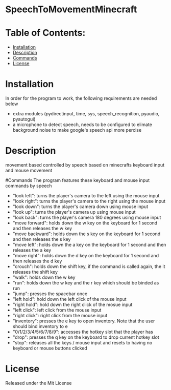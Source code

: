 # SpeechToMovementMinecraft

# Table of Contents:
 - [Installation](#Installation)
 - [Description](#Description)
 - [Commands](#Commands)
 - [License](#Liscense)
 
# Installation
In order for the program to  work, the following requirements are needed below
   * extra modules (pydirectinput, time, sys, speech_recognition, pyaudio, pyautogui)
   * a microphone to detect speech, needs to be configured to elimate background noise to make google's speech api more percise

# Description
 movement based controlled by speech based on minecrafts keyboard input and mouse movement
 
#Commands
The program features these keyboard and mouse input commands by speech
   * "look left": turns the player's camera to the left using the mouse input
 * "look right": turns the player's camera to the right using the mouse input
 * "look down": turns the player's camera down using mouse input
 * "look up": turns the player's camera up using mouse input
 * "look back": turns the player's camera 180 degrees using mouse input
 * "move forward": holds down the w key on the keyboard for 1 second and then releases the w key
 * "move backward": holds down the s key on the keyboard for 1 second and then releases the s key
 * "move left": holds down the a key on the keyboard for 1 second and then releases the a key
 * "move right": holds down the d key on the keyboard for 1 second and then releases the d key
 * "crouch": holds down the shift key, if the command is called again, the it releases the shift key
 * "walk": holds down the w key
 * "run": holds down the w key and the r key which should be binded as run
 * "jump": presses the spacebar once
 * "left hold": hold down the left click of the mouse input
 * "right hold": hold down the right click of the mosue input
 * "left click": left click from the mouse input
 * "right click": right click from the mouse input
 * "inventory": presses the e key to open inventory. Note that the user should bind inventory to e
 * "0/1/2/3/4/5/6/7/8/9": accesses the hotkey slot that the player has
 * "drop": presses the q key on the keyboard to drop current hotkey slot
 * "stop": releases all the keys / mouse input and resets to having no keyboard or mouse buttons clicked
 
# License
Released under the Mit License

